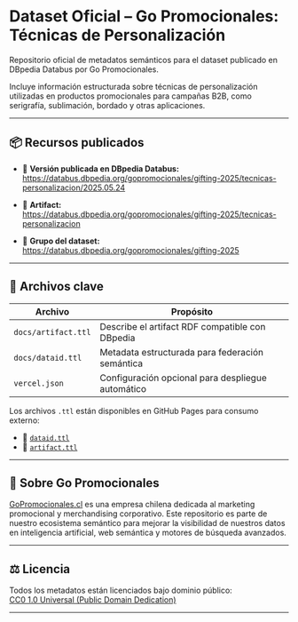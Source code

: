 # Dataset Oficial – Go Promocionales: Técnicas de Personalización

Repositorio oficial de metadatos semánticos para el dataset publicado en DBpedia Databus por Go Promocionales.

Incluye información estructurada sobre técnicas de personalización utilizadas en productos promocionales para campañas B2B, como serigrafía, sublimación, bordado y otras aplicaciones.

---

## 📦 Recursos publicados

- 🔹 **Versión publicada en DBpedia Databus:**  
  https://databus.dbpedia.org/gopromocionales/gifting-2025/tecnicas-personalizacion/2025.05.24

- 🔹 **Artifact:**  
  https://databus.dbpedia.org/gopromocionales/gifting-2025/tecnicas-personalizacion

- 🔹 **Grupo del dataset:**  
  https://databus.dbpedia.org/gopromocionales/gifting-2025

---

## 🔗 Archivos clave

| Archivo       | Propósito                                                  |
|---------------|-------------------------------------------------------------|
| `docs/artifact.ttl` | Describe el artifact RDF compatible con DBpedia       |
| `docs/dataid.ttl`   | Metadata estructurada para federación semántica       |
| `vercel.json`       | Configuración opcional para despliegue automático     |

Los archivos `.ttl` están disponibles en GitHub Pages para consumo externo:

- 📂 [`dataid.ttl`](https://gopromocionales.github.io/go-promocionales-dataid/dataid.ttl)  
- 📂 [`artifact.ttl`](https://gopromocionales.github.io/go-promocionales-dataid/artifact.ttl)

---

## 🧠 Sobre Go Promocionales

[GoPromocionales.cl](https://www.gopromocionales.cl) es una empresa chilena dedicada al marketing promocional y merchandising corporativo. Este repositorio es parte de nuestro ecosistema semántico para mejorar la visibilidad de nuestros datos en inteligencia artificial, web semántica y motores de búsqueda avanzados.

---

## ⚖️ Licencia

Todos los metadatos están licenciados bajo dominio público:  
[CC0 1.0 Universal (Public Domain Dedication)](https://creativecommons.org/publicdomain/zero/1.0/)

---
